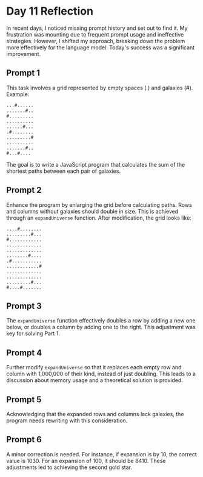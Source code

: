 # Day 11 Reflection

In recent days, I noticed missing prompt history and set out to find it. My frustration was mounting due to frequent prompt usage and ineffective strategies. However, I shifted my approach, breaking down the problem more effectively for the language model. Today's success was a significant improvement.

## Prompt 1

This task involves a grid represented by empty spaces (.) and galaxies (#). Example:
```
...#......
.......#..
#.........
..........
......#...
.#........
.........#
..........
.......#..
#...#....
```
The goal is to write a JavaScript program that calculates the sum of the shortest paths between each pair of galaxies.

## Prompt 2

Enhance the program by enlarging the grid before calculating paths. Rows and columns without galaxies should double in size. This is achieved through an `expandUniverse` function. After modification, the grid looks like:
```
....#........
.........#...
#............
.............
.............
........#....
.#...........
............#
.............
.............
.........#...
#....#.......
```
## Prompt 3

The `expandUniverse` function effectively doubles a row by adding a new one below, or doubles a column by adding one to the right. This adjustment was key for solving Part 1.

## Prompt 4

Further modify `expandUniverse` so that it replaces each empty row and column with 1,000,000 of their kind, instead of just doubling. This leads to a discussion about memory usage and a theoretical solution is provided.

## Prompt 5

Acknowledging that the expanded rows and columns lack galaxies, the program needs rewriting with this consideration.

## Prompt 6

A minor correction is needed. For instance, if expansion is by 10, the correct value is 1030. For an expansion of 100, it should be 8410. These adjustments led to achieving the second gold star.

